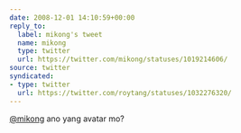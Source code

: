 ```yaml
---
date: 2008-12-01 14:10:59+00:00
reply_to:
  label: mikong's tweet
  name: mikong
  type: twitter
  url: https://twitter.com/mikong/statuses/1019214606/
source: twitter
syndicated:
- type: twitter
  url: https://twitter.com/roytang/statuses/1032276320/
---
```


[@mikong](https://twitter.com/mikong/) ano yang avatar mo?